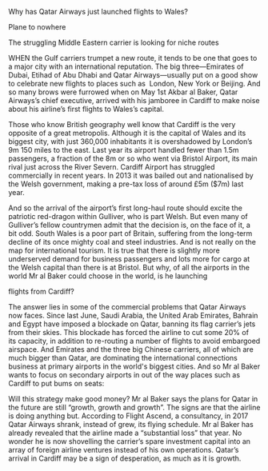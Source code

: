 Why has Qatar Airways just launched flights to Wales?

Plane to nowhere

The struggling Middle Eastern carrier is looking for niche routes

WHEN the Gulf carriers trumpet a new route, it tends to be one that goes to a major city with an international reputation. The big three—Emirates of Dubai, Etihad of Abu Dhabi and Qatar Airways—usually put on a good show to celebrate new flights to places such as  London, New York or Beijing. And so many brows were furrowed when on May 1st Akbar al Baker, Qatar Airways’s chief executive, arrived with his jamboree in Cardiff to make noise about his airline’s first flights to Wales’s capital.

Those who know British geography well know that Cardiff is the very opposite of a great metropolis. Although it is the capital of Wales and its biggest city, with just 360,000 inhabitants it is overshadowed by London’s 9m 150 miles to the east. Last year its airport handled fewer than 1.5m passengers, a fraction of the 8m or so who went via Bristol Airport, its main rival just across the River Severn. Cardiff Airport has struggled commercially in recent years. In 2013 it was bailed out and nationalised by the Welsh government, making a pre-tax loss of around £5m ($7m) last year.

And so the arrival of the airport’s first long-haul route should excite the patriotic red-dragon within Gulliver, who is part Welsh. But even many of Gulliver’s fellow countrymen admit that the decision is, on the face of it, a bit odd. South Wales is a poor part of Britain, suffering from the long-term decline of its once mighty coal and steel industries. And is not really on the map for international tourism. It is true that there is slightly more underserved demand for business passengers and lots more for cargo at the Welsh capital than there is at Bristol. But why, of all the airports in the world Mr al Baker could choose in the world, is he launching 

flights from Cardiff?

The answer lies in some of the commercial problems that Qatar Airways now faces. Since last June, Saudi Arabia, the United Arab Emirates, Bahrain and Egypt have imposed a blockade on Qatar, banning its flag carrier’s jets from their skies. This blockade has forced the airline to cut some 20% of its capacity, in addition to re-routing a number of flights to avoid embargoed airspace. And Emirates and the three big Chinese carriers, all of which are much bigger than Qatar, are dominating the international connections business at primary airports in the world's biggest cities. And so Mr al Baker wants to focus on secondary airports in out of the way places such as Cardiff to put bums on seats:

Will this strategy make good money? Mr al Baker says the plans for Qatar in the future are still “growth, growth and growth”. The signs are that the airline is doing anything but. According to Flight Ascend, a consultancy, in 2017 Qatar Airways shrank, instead of grew, its flying schedule. Mr al Baker has already revealed that the airline made a “substantial loss” that year. No wonder he is now shovelling the carrier’s spare investment capital into an array of foreign airline ventures instead of his own operations. Qatar’s arrival in Cardiff may be a sign of desperation, as much as it is growth.